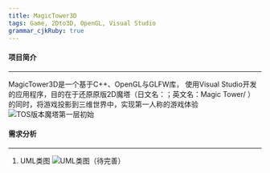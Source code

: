 ```yaml
---
title: MagicTower3D 
tags: Game, 2Dto3D, OpenGL, Visual Studio
grammar_cjkRuby: true
---
```


#### 项目简介 ####
------
MagicTower3D是一个基于C++、OpenGL与GLFW库， 使用Visual Studio开发的应用程序，目的在于还原原版2D魔塔（日文名：；英文名：Magic Tower/ ）的同时，将游戏投影到三维世界中，实现第一人称的游戏体验
![TOS版本魔塔第一层初始](https://raw.githubusercontent.com/lliiuuy/MarkDownSave/master/小书匠/magic_tower.jpg)

#### 需求分析 ####
------
1. UML类图
![UML类图（待完善）](https://raw.githubusercontent.com/lliiuuy/MarkDownSave/master/小书匠/magic_tower_uml.jpg)